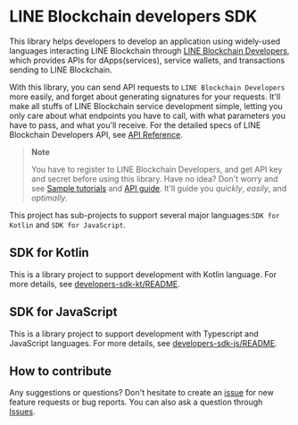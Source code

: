 # LINE Blockchain developers SDK
This library helps developers to develop an application using widely-used languages interacting LINE Blockchain through [LINE Blockchain Developers](https://blockchain.line.biz/#/), which provides APIs for dApps(services), service wallets, and transactions sending to LINE Blockchain.  

With this library, you can send API requests to `LINE Blockchain Developers` more easily, and forget about generating signatures for your requests.
It'll make all stuffs of LINE Blockchain service development simple, letting you only care about what endpoints you have to call, with what parameters you have to pass, and what you'll receive. 
For the detailed specs of LINE Blockchain Developers API, see [API Reference](https://docs-blockchain.line.biz/api-guide/API-Reference).

> **Note**
>
> You have to register to LINE Blockchain Developers, and get API key and secret before using this library. Have no idea? Don't worry and see [Sample tutorials](https://docs-blockchain.line.biz/sample-tutorial/) and [API guide](https://docs-blockchain.line.biz/api-guide/). It'll guide you *quickly*, *easily*, and *optimally*.

This project has sub-projects to support several major languages:`SDK for Kotlin` and `SDK for JavaScript`.
## SDK for Kotlin
This is a library project to support development with Kotlin language.
For more details, see [developers-sdk-kt/README](https://github.com/ryukato/developers-sdk/blob/master/developers-sdk-kt/README.md).

## SDK for JavaScript
This is a library project to support development with Typescript and JavaScript languages.
For more details, see [developers-sdk-js/README](https://github.com/ryukato/developers-sdk/blob/master/developers-sdk-js/README.md).

## How to contribute
Any suggestions or questions?
Don't hesitate to create an [issue](https://github.com/ryukato/developers-sdk/issues) for new feature requests or bug reports.
You can also ask a question through [Issues](https://github.com/ryukato/developers-sdk/issues).
